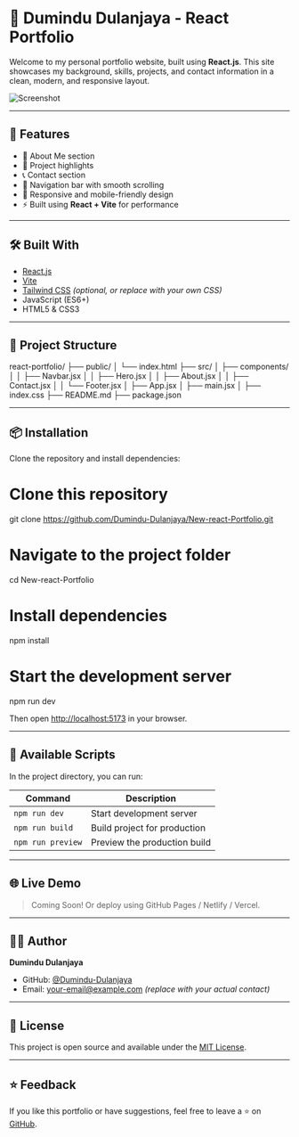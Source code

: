 # 💼 Dumindu Dulanjaya - React Portfolio

Welcome to my personal portfolio website, built using **React.js**. This site showcases my background, skills, projects, and contact information in a clean, modern, and responsive layout.

![Screenshot](./assets/portfolio-preview.png) <!-- Add a screenshot of your project here -->

---

## 🚀 Features

- 🧑 About Me section
- 💼 Project highlights
- 📞 Contact section
- 🔗 Navigation bar with smooth scrolling
- 🌙 Responsive and mobile-friendly design
- ⚡ Built using **React + Vite** for performance

---

## 🛠️ Built With

- [React.js](https://reactjs.org/)
- [Vite](https://vitejs.dev/)
- [Tailwind CSS](https://tailwindcss.com/) *(optional, or replace with your own CSS)*
- JavaScript (ES6+)
- HTML5 & CSS3

---

## 📂 Project Structure


react-portfolio/
├── public/
│   └── index.html
├── src/
│   ├── components/
│   │   ├── Navbar.jsx
│   │   ├── Hero.jsx
│   │   ├── About.jsx
│   │   ├── Contact.jsx
│   │   └── Footer.jsx
│   ├── App.jsx
│   ├── main.jsx
│   ├── index.css
├── README.md
├── package.json


---

## 📦 Installation

Clone the repository and install dependencies:

# Clone this repository
git clone https://github.com/Dumindu-Dulanjaya/New-react-Portfolio.git

# Navigate to the project folder
cd New-react-Portfolio

# Install dependencies
npm install

# Start the development server
npm run dev

Then open [http://localhost:5173](http://localhost:5173) in your browser.

---

## 🧪 Available Scripts

In the project directory, you can run:

| Command           | Description                  |
| ----------------- | ---------------------------- |
| `npm run dev`     | Start development server     |
| `npm run build`   | Build project for production |
| `npm run preview` | Preview the production build |

---

## 🌐 Live Demo

> Coming Soon! Or deploy using GitHub Pages / Netlify / Vercel.

---

## 🙋‍♂️ Author

**Dumindu Dulanjaya**

* GitHub: [@Dumindu-Dulanjaya](https://github.com/Dumindu-Dulanjaya)
* Email: [your-email@example.com](mailto:your-email@example.com) *(replace with your actual contact)*

---

## 📜 License

This project is open source and available under the [MIT License](LICENSE).

---

## ⭐ Feedback

If you like this portfolio or have suggestions, feel free to leave a ⭐ on [GitHub](https://github.com/Dumindu-Dulanjaya/New-react-Portfolio).

